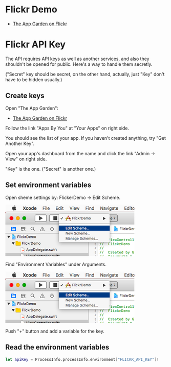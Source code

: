 # Flickr Demo

- [The App Garden on Flickr](https://www.flickr.com/services/)

# Flickr API Key

The API requires API keys as well as another services, and also they shouldn't be opened for public. Here's a way to handle them secretly.

("Secret" key should be secret, on the other hand, actually, just "Key" don't have to be hidden usually.)

## Create keys

Open "The App Garden":

- [The App Garden on Flickr](https://www.flickr.com/services/)

Follow the link "Apps By You" at "Your Apps" on right side.

You should see the list of your app. If you haven't created anything, try "Get Another Key".

Open your app's dashboard from the name and click the link "Admin → View" on right side.

"Key" is the one. ("Secret" is another one.)

## Set environment variables

Open sheme settings by: FlickerDemo → Edit Scheme.

![FlickerDemo → Edit Scheme](doc/envvar-1.png)

Find "Environment Variables" under Arguments.

![Arguments → Environment Variables](doc/envvar-1.png)

Push "+" button and add a variable for the key.

## Read the environment variables

```swift
let apiKey = ProcessInfo.processInfo.environment["FLICKR_API_KEY"]!
```
